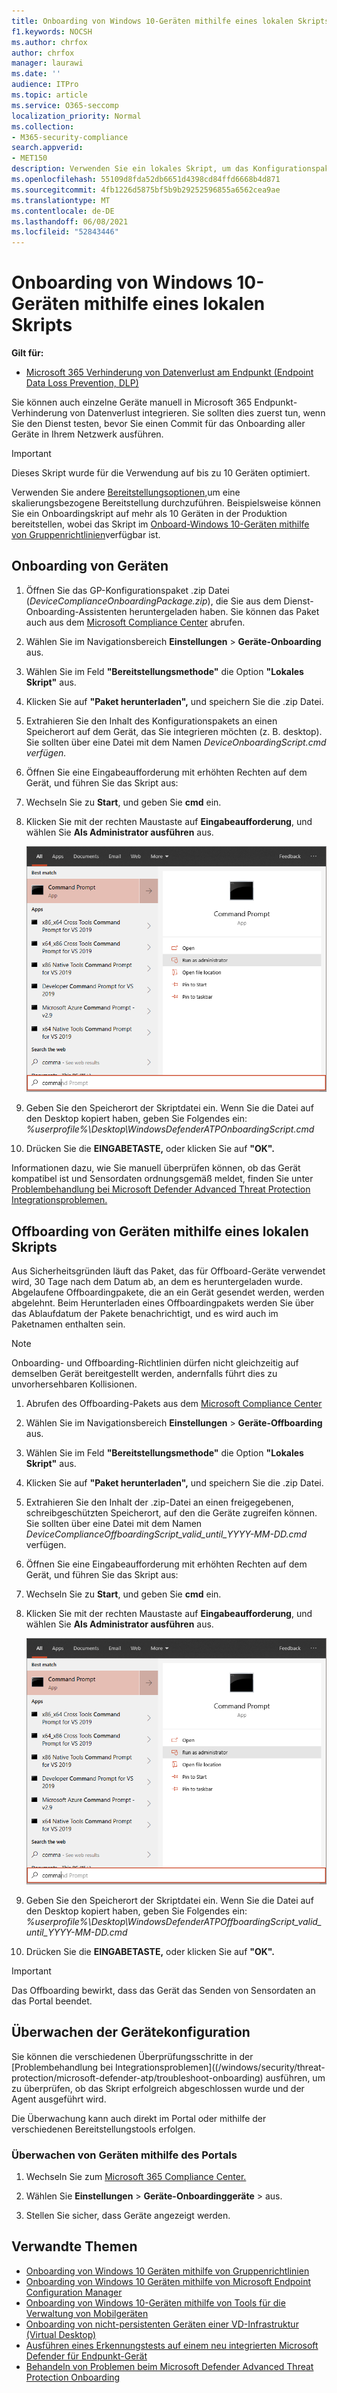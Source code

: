 ```yaml
---
title: Onboarding von Windows 10-Geräten mithilfe eines lokalen Skripts
f1.keywords: NOCSH
ms.author: chrfox
author: chrfox
manager: laurawi
ms.date: ''
audience: ITPro
ms.topic: article
ms.service: O365-seccomp
localization_priority: Normal
ms.collection:
- M365-security-compliance
search.appverid:
- MET150
description: Verwenden Sie ein lokales Skript, um das Konfigurationspaket auf Geräten bereitzustellen, damit sie in den Dienst integriert sind.
ms.openlocfilehash: 55109d8fda52db6651d4398cd84ffd6668b4d871
ms.sourcegitcommit: 4fb1226d5875bf5b9b29252596855a6562cea9ae
ms.translationtype: MT
ms.contentlocale: de-DE
ms.lasthandoff: 06/08/2021
ms.locfileid: "52843446"
---
```

# <a name="onboard-windows-10-devices-using-a-local-script"></a>Onboarding von Windows 10-Geräten mithilfe eines lokalen Skripts

**Gilt für:**

- [Microsoft 365 Verhinderung von Datenverlust am Endpunkt (Endpoint Data Loss Prevention, DLP)](./endpoint-dlp-learn-about.md)

Sie können auch einzelne Geräte manuell in Microsoft 365 Endpunkt-Verhinderung von Datenverlust integrieren. Sie sollten dies zuerst tun, wenn Sie den Dienst testen, bevor Sie einen Commit für das Onboarding aller Geräte in Ihrem Netzwerk ausführen.

> [!IMPORTANT]
> Dieses Skript wurde für die Verwendung auf bis zu 10 Geräten optimiert.
>
> Verwenden Sie andere [Bereitstellungsoptionen,](dlp-configure-endpoints.md)um eine skalierungsbezogene Bereitstellung durchzuführen. Beispielsweise können Sie ein Onboardingskript auf mehr als 10 Geräten in der Produktion bereitstellen, wobei das Skript im [Onboard-Windows 10-Geräten mithilfe von Gruppenrichtlinien](dlp-configure-endpoints-gp.md)verfügbar ist.

## <a name="onboard-devices"></a>Onboarding von Geräten
 
1.  Öffnen Sie das GP-Konfigurationspaket .zip Datei (*DeviceComplianceOnboardingPackage.zip*), die Sie aus dem Dienst-Onboarding-Assistenten heruntergeladen haben. Sie können das Paket auch aus dem [Microsoft Compliance Center](https://compliance.microsoft.com) abrufen.

2. Wählen Sie im Navigationsbereich **Einstellungen**  >  **Geräte-Onboarding** aus.

3. Wählen Sie im Feld **"Bereitstellungsmethode"** die Option **"Lokales Skript"** aus.

4. Klicken Sie auf **"Paket herunterladen",** und speichern Sie die .zip Datei.
  
5. Extrahieren Sie den Inhalt des Konfigurationspakets an einen Speicherort auf dem Gerät, das Sie integrieren möchten (z. B. desktop). Sie sollten über eine Datei mit dem Namen *DeviceOnboardingScript.cmd verfügen.*

6.  Öffnen Sie eine Eingabeaufforderung mit erhöhten Rechten auf dem Gerät, und führen Sie das Skript aus:

7.  Wechseln Sie zu **Start**, und geben Sie **cmd** ein.

8.  Klicken Sie mit der rechten Maustaste auf **Eingabeaufforderung**, und wählen Sie **Als Administrator ausführen** aus.

    ![Startmenü des Fensters, das auf "Als Administrator ausführen" verweist](../media/dlp-run-as-admin.png)

9.  Geben Sie den Speicherort der Skriptdatei ein. Wenn Sie die Datei auf den Desktop kopiert haben, geben Sie Folgendes ein: *%userprofile%\Desktop\WindowsDefenderATPOnboardingScript.cmd*

10.  Drücken Sie die **EINGABETASTE,** oder klicken Sie auf **"OK".**

Informationen dazu, wie Sie manuell überprüfen können, ob das Gerät kompatibel ist und Sensordaten ordnungsgemäß meldet, finden Sie unter [Problembehandlung bei Microsoft Defender Advanced Threat Protection Integrationsproblemen.](/windows/security/threat-protection/microsoft-defender-atp/troubleshoot-onboarding)

## <a name="offboard-devices-using-a-local-script"></a>Offboarding von Geräten mithilfe eines lokalen Skripts
Aus Sicherheitsgründen läuft das Paket, das für Offboard-Geräte verwendet wird, 30 Tage nach dem Datum ab, an dem es heruntergeladen wurde. Abgelaufene Offboardingpakete, die an ein Gerät gesendet werden, werden abgelehnt. Beim Herunterladen eines Offboardingpakets werden Sie über das Ablaufdatum der Pakete benachrichtigt, und es wird auch im Paketnamen enthalten sein.

> [!NOTE]
> Onboarding- und Offboarding-Richtlinien dürfen nicht gleichzeitig auf demselben Gerät bereitgestellt werden, andernfalls führt dies zu unvorhersehbaren Kollisionen.

1. Abrufen des Offboarding-Pakets aus dem [Microsoft Compliance Center](https://compliance.microsoft.com)

2. Wählen Sie im Navigationsbereich **Einstellungen**  >  **Geräte-Offboarding** aus.

3. Wählen Sie im Feld **"Bereitstellungsmethode"** die Option **"Lokales Skript"** aus.

4. Klicken Sie auf **"Paket herunterladen",** und speichern Sie die .zip Datei.

5. Extrahieren Sie den Inhalt der .zip-Datei an einen freigegebenen, schreibgeschützten Speicherort, auf den die Geräte zugreifen können. Sie sollten über eine Datei mit dem Namen *DeviceComplianceOffboardingScript_valid_until_YYYY-MM-DD.cmd* verfügen.

6.  Öffnen Sie eine Eingabeaufforderung mit erhöhten Rechten auf dem Gerät, und führen Sie das Skript aus:

7.  Wechseln Sie zu **Start**, und geben Sie **cmd** ein.

8.  Klicken Sie mit der rechten Maustaste auf **Eingabeaufforderung**, und wählen Sie **Als Administrator ausführen** aus.

    ![Startmenü des Fensters, das auf "Als Administrator ausführen" verweist](../media/dlp-run-as-admin.png)

9.  Geben Sie den Speicherort der Skriptdatei ein. Wenn Sie die Datei auf den Desktop kopiert haben, geben Sie Folgendes ein: *%userprofile%\Desktop\WindowsDefenderATPOffboardingScript_valid_until_YYYY-MM-DD.cmd*

10.  Drücken Sie die **EINGABETASTE,** oder klicken Sie auf **"OK".**

> [!IMPORTANT]
> Das Offboarding bewirkt, dass das Gerät das Senden von Sensordaten an das Portal beendet.


## <a name="monitor-device-configuration"></a>Überwachen der Gerätekonfiguration
Sie können die verschiedenen Überprüfungsschritte in der [Problembehandlung bei Integrationsproblemen]((/windows/security/threat-protection/microsoft-defender-atp/troubleshoot-onboarding) ausführen, um zu überprüfen, ob das Skript erfolgreich abgeschlossen wurde und der Agent ausgeführt wird.

Die Überwachung kann auch direkt im Portal oder mithilfe der verschiedenen Bereitstellungstools erfolgen.

### <a name="monitor-devices-using-the-portal"></a>Überwachen von Geräten mithilfe des Portals
1. Wechseln Sie zum [Microsoft 365 Compliance Center.](https://compliance.microsoft.com)

2. Wählen Sie **Einstellungen**  >  **Geräte-Onboardinggeräte**  >  aus.

3. Stellen Sie sicher, dass Geräte angezeigt werden.


## <a name="related-topics"></a>Verwandte Themen
- [Onboarding von Windows 10 Geräten mithilfe von Gruppenrichtlinien](dlp-configure-endpoints-gp.md)
- [Onboarding von Windows 10 Geräten mithilfe von Microsoft Endpoint Configuration Manager](dlp-configure-endpoints-sccm.md)
- [Onboarding von Windows 10-Geräten mithilfe von Tools für die Verwaltung von Mobilgeräten](dlp-configure-endpoints-mdm.md)
- [Onboarding von nicht-persistenten Geräten einer VD-Infrastruktur (Virtual Desktop)](dlp-configure-endpoints-vdi.md)
- [Ausführen eines Erkennungstests auf einem neu integrierten Microsoft Defender für Endpunkt-Gerät](/windows/security/threat-protection/microsoft-defender-atp/run-detection-test)
- [Behandeln von Problemen beim Microsoft Defender Advanced Threat Protection Onboarding](/windows/security/threat-protection/microsoft-defender-atp/troubleshoot-onboarding)